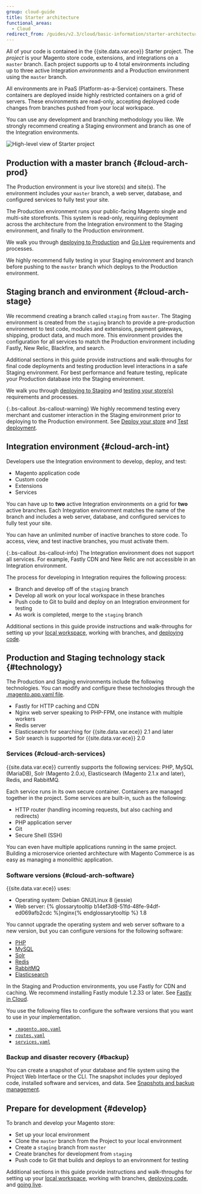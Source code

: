 ```yaml
---
group: cloud-guide
title: Starter architecture
functional_areas:
  - Cloud
redirect_from: /guides/v2.3/cloud/basic-information/starter-architecture.html
---
```


All of your code is contained in the {{site.data.var.ece}} Starter project. The _project_ is your Magento store code, extensions, and integrations on a `master` branch. Each project supports up to 4 total environments including up to three active Integration _environments_ and a Production environment using the `master` branch.

All environments are in PaaS (Platform-as-a-Service) containers. These containers are deployed inside highly restricted containers on a grid of servers. These environments are read-only, accepting deployed code changes from branches pushed from your local workspace.

You can use any development and branching methodology you like. We strongly recommend creating a Staging environment and branch as one of the Integration environments.

![High-level view of Starter project]({{site.baseurl}}/static/images/cloud_arch-starter.png)

## Production with a master branch {#cloud-arch-prod}

The Production environment is your live store(s) and site(s). The environment includes your `master` branch, a web server, database, and configured services to fully test your site.

The Production environment runs your public-facing Magento single and multi-site storefronts. This system is read-only, requiring deployment across the architecture from the Integration environment to the Staging environment, and finally to the Production environment.

We walk you through [deploying to Production]({{page.baseurl}}/cloud/deploy/deploy-your-store.html) and [Go Live]({{page.baseurl}}/cloud/live/go-live-overview.html) requirements and processes.

We highly recommend fully testing in your Staging environment and branch before pushing to the `master` branch which deploys to the Production environment.

## Staging branch and environment {#cloud-arch-stage}

We recommend creating a branch called `staging` from `master`. The Staging environment is created from the `staging` branch to provide a pre-production environment to test code, modules and extensions, payment gateways, shipping, product data, and much more. This environment provides the configuration for all services to match the Production environment including Fastly, New Relic, Blackfire, and search.

Additional sections in this guide provide instructions and walk-throughs for final code deployments and testing production level interactions in a safe Staging environment. For best performance and feature testing, replicate your Production database into the Staging environment.

We walk you through [deploying to Staging]({{page.baseurl}}/cloud/deploy/deploy-your-store.html) and [testing your store(s)]({{page.baseurl}}/cloud/deploy/test-deploy.html) requirements and processes.

{:.bs-callout .bs-callout-warning}
We highly recommend testing every merchant and customer interaction in the Staging environment prior to deploying to the Production environment. See [Deploy your store]({{page.baseurl}}/cloud/deploy/deploy-your-store.html) and [Test deployment]({{page.baseurl}}/cloud/deploy/test-deploy.html).

## Integration environment {#cloud-arch-int}

Developers use the Integration environment to develop, deploy, and test:

* Magento application code
* Custom code
* Extensions
* Services

You can have up to **two** active Integration environments on a grid for **two** active branches. Each Integration environment matches the name of the branch and includes a web server, database, and configured services to fully test your site.

You can have an unlimited number of inactive branches to store code. To access, view, and test inactive branches, you must activate them.

{:.bs-callout .bs-callout-info}
The Integration environment does not support all services. For example, Fastly CDN and New Relic are not accessible in an Integration environment.

The process for developing in Integration requires the following process:

* Branch and develop off of the `staging` branch
* Develop all work on your local workspace in these branches
* Push code to Git to build and deploy on an Integration environment for testing
* As work is completed, merge to the `staging` branch

Additional sections in this guide provide instructions and walk-throughs for setting up your [local workspace]({{page.baseurl}}/cloud/setup/setup-project-local-workspace.html), working with branches, and [deploying code]({{page.baseurl}}/cloud/deploy/deploy-your-store.html).

## Production and Staging technology stack {#technology}

The Production and Staging environments include the following technologies. You can modify and configure these technologies through the [.magento.app.yaml file]({{page.baseurl}}/cloud/configure/magento-app-yaml.html).

* Fastly for HTTP caching and CDN
* Nginx web server speaking to PHP-FPM, one instance with multiple workers
* Redis server
* Elasticsearch for searching for {{site.data.var.ece}} 2.1 and later
* Solr search is supported for {{site.data.var.ece}} 2.0

### Services {#cloud-arch-services}

{{site.data.var.ece}} currently supports the following services: PHP, MySQL (MariaDB), Solr (Magento 2.0.x), Elasticsearch (Magento 2.1.x and later), Redis, and RabbitMQ.

Each service runs in its own secure container. Containers are managed together in the project. Some services are built-in, such as the following:

* HTTP router (handling incoming requests, but also caching and redirects)
* PHP application server
* Git
* Secure Shell (SSH)

You can even have multiple applications running in the same project. Building a microservice oriented architecture with Magento Commerce is as easy as managing a monolithic application.

### Software versions {#cloud-arch-software}

{{site.data.var.ece}} uses:

* Operating system: Debian GNU/Linux 8 (jessie)
* Web server: {% glossarytooltip b14ef3d8-51fd-48fe-94df-ed069afb2cdc %}nginx{% endglossarytooltip %} 1.8

You cannot upgrade the operating system and web server software to a new version, but you can configure versions for the following software:

* [PHP]({{page.baseurl}}/cloud/configure/magento-app-yaml.html)
* [MySQL]({{page.baseurl}}/cloud/configure/services-mysql.html)
* [Solr]({{site.baseurl}}/guides/v2.0/cloud/project/project-conf-files_services-solr.html)
* [Redis]({{page.baseurl}}/cloud/configure/services-redis.html)
* [RabbitMQ]({{page.baseurl}}/cloud/configure/services-rabbitmq.html)
* [Elasticsearch]({{page.baseurl}}/cloud/configure/services-elasticsearch.html)

In the Staging and Production environments, you use Fastly for CDN and caching. We recommend installing Fastly module 1.2.33 or later. See [Fastly in Cloud]({{page.baseurl}}/cloud/cdn/cloud-fastly.html).

You use the following files to configure the software versions that you want to use in your implementation.

* [`.magento.app.yaml`]({{page.baseurl}}/cloud/configure/magento-app-yaml.html)
* [`routes.yaml`]({{page.baseurl}}/cloud/configure/routes-yaml.html)
* [`services.yaml`]({{page.baseurl}}/cloud/configure/services-yaml.html)

### Backup and disaster recovery {#backup}

You can create a snapshot of your database and file system using the Project Web Interface or the CLI. The snapshot includes your deployed code, installed software and services, and data. See [Snapshots and backup management]({{page.baseurl}}/cloud/project/snapshot-management.html).

## Prepare for development {#develop}

To branch and develop your Magento store:

* Set up your local environment
* Clone the `master` branch from the Project to your local environment
* Create a `staging` branch from `master`
* Create branches for development from `staging`
* Push code to Git that builds and deploys to an environment for testing

Additional sections in this guide provide instructions and walk-throughs for setting up your [local workspace]({{page.baseurl}}/cloud/setup/setup-project-local-workspace.html), working with branches, [deploying code]({{page.baseurl}}/cloud/deploy/deploy-your-store.html), and [going live]({{page.baseurl}}/cloud/live/go-live-overview.html).

